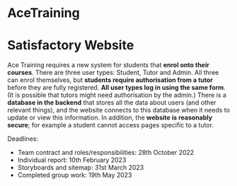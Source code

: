 # AceTraining

# Satisfactory Website

Ace Training requires a new system for students that **enrol onto their courses**. There are three user types: Student, Tutor and Admin. All three can enrol
themselves, but **students require authorisation from a tutor** before they are fully registered. **All user types log in using the same form**. (It is possible that
tutors might need authorisation by the admin.)
There is a **database in the backend** that stores all the data about users (and other relevant things), and the website connects to this database when it needs
to update or view this information. In addition, the **website is reasonably secure**; for example a student cannot access pages specific to a tutor.

Deadlines:
<ul>
  <li>Team contract and roles/responsibilities:  28th October 2022</li>
  <li>Individual report:  10th February 2023</li>
  <li>Storyboards and sitemap:  31st March 2023</li>
  <li>Completed group work:  19th May 2023</li>
<ul>
